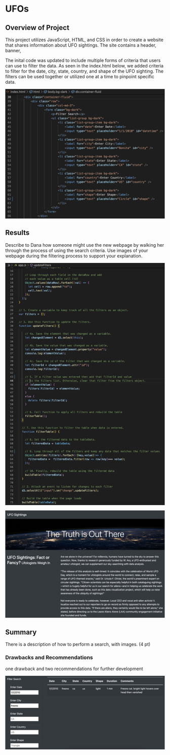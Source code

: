 # UFOs

## Overview of Project
This project utilizes JavaScript, HTML, and CSS in order to create a website that shares information about UFO sightings. The site contains a header, banner, 

The inital code was updated to include multiple forms of criteria that users can use to filter the data. As seen in the index.html below, we added criteria to filter for the date, city, state, country, and shape of the UFO sighting. The filters can be used together or utilized one at a time to pinpoint specific data. 

![Screen Shot 2022-08-18 at 9.01.38 PM.png](https://github.com/Simranbains1/UFOs/blob/main/images/Screen%20Shot%202022-08-18%20at%209.01.38%20PM.png)

## Results
Describe to Dana how someone might use the new webpage by walking her through the process of using the search criteria. Use images of your webpage during the filtering process to support your explanation.

![Screen Shot 2022-08-18 at 8.59.59 PM.png](https://github.com/Simranbains1/UFOs/blob/main/images/Screen%20Shot%202022-08-18%20at%208.59.59%20PM.png)

![Screen Shot 2022-08-18 at 9.04.44 PM.png](https://github.com/Simranbains1/UFOs/blob/main/images/Screen%20Shot%202022-08-18%20at%209.04.44%20PM.png)

## Summary
There is a description of how to perform a search, with images. (4 pt)

### Drawbacks and Recommendations 
one drawback and two recommendations for further development

![Screen Shot 2022-08-18 at 9.05.09 PM.png](https://github.com/Simranbains1/UFOs/blob/main/images/Screen%20Shot%202022-08-18%20at%209.05.09%20PM.png)
